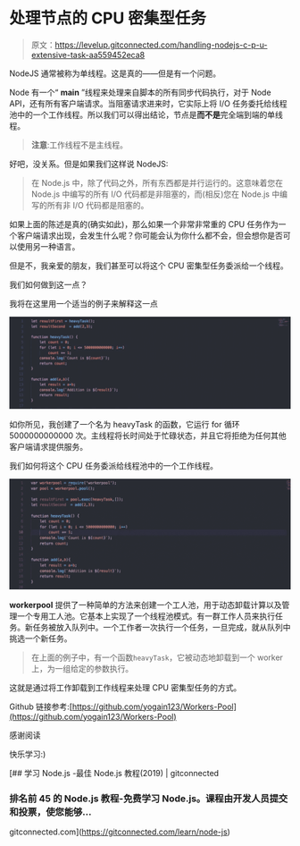 # 处理节点的 CPU 密集型任务

> 原文：<https://levelup.gitconnected.com/handling-nodejs-c-p-u-extensive-task-aa559452eca8>

NodeJS 通常被称为单线程。这是真的——但是有一个问题。

Node 有一个“ **main** ”线程来处理来自脚本的所有同步代码执行，对于 Node API，还有所有客户端请求。当阻塞请求进来时，它实际上将 I/O 任务委托给线程池中的一个工作线程。所以我们可以得出结论，节点是**而不是**完全端到端的单线程。

> **注意**:工作线程不是主线程。

好吧，没关系。但是如果我们这样说 NodeJS:

> 在 Node.js 中，除了代码之外，所有东西都是并行运行的。这意味着您在 Node.js 中编写的所有 I/O 代码都是非阻塞的，而(相反)您在 Node.js 中编写的所有非 I/O 代码都是阻塞的。

如果上面的陈述是真的(确实如此)，那么如果一个非常非常重的 CPU 任务作为一个客户端请求出现，会发生什么呢？你可能会认为你什么都不会，但会想你是否可以使用另一种语言。

但是不，我亲爱的朋友，我们甚至可以将这个 CPU 密集型任务委派给一个线程。

我们如何做到这一点？

我将在这里用一个适当的例子来解释这一点

![](img/01768f033547061735d98dc158aebde8.png)

如你所见，我创建了一个名为 heavyTask 的函数，它运行 for 循环 5000000000000 次。主线程将长时间处于忙碌状态，并且它将拒绝为任何其他客户端请求提供服务。

我们如何将这个 CPU 任务委派给线程池中的一个工作线程。

![](img/c1f6efc1198d06ed09694c9a94abe9f9.png)

**workerpool** 提供了一种简单的方法来创建一个工人池，用于动态卸载计算以及管理一个专用工人池。它基本上实现了一个线程池模式。有一群工作人员来执行任务。新任务被放入队列中。一个工作者一次执行一个任务，一旦完成，就从队列中挑选一个新任务。

> 在上面的例子中，有一个函数`heavyTask`，它被动态地卸载到一个 worker 上，为一组给定的参数执行。

这就是通过将工作卸载到工作线程来处理 CPU 密集型任务的方式。

Github 链接参考:[https://github.com/yogain123/Workers-Pool](https://github.com/yogain123/Workers-Pool)

感谢阅读

快乐学习:)

[](https://gitconnected.com/learn/node-js) [## 学习 Node.js -最佳 Node.js 教程(2019) | gitconnected

### 排名前 45 的 Node.js 教程-免费学习 Node.js。课程由开发人员提交和投票，使您能够…

gitconnected.com](https://gitconnected.com/learn/node-js)